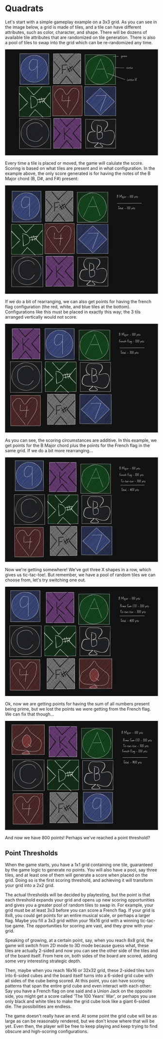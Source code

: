# Quadrats

Let's start with a simple gameplay example on a 3x3 grid. As you can see in the image below, a grid is made of tiles, and a tile can have different attributes, such as color, character, and shape. There will be dozens of available tile attributes that are randomized on tile generation. There is also a pool of tiles to swap into the grid which can be re-randomized any time.

![image](/roadmap/wireframes/quadrats1.png)

Every time a tile is placed or moved, the game will calulate the score. Scoring is based on what tiles are present and in what configuration. In the example above, the only score generated is for having the notes of the B Major chord (B, D#, and F#) present:

![image](/roadmap/wireframes/quadrats2.png)

If we do a bit of rearranging, we can also get points for having the french flag configuration (the red, white, and blue tiles at the bottom). Configurations like this must be placed in exactly this way; the 3 tils arranged vertically would not score.

![image](/roadmap/wireframes/quadrats3.png)

As you can see, the scoring circumstances are additive. In this example, we get points for the B Major chord plus the points for the French flag in the same grid. If we do a bit more rearranging...

![image](/roadmap/wireframes/quadrats4.png)

Now we're getting somewhere! We've got three X shapes in a row, which gives us tic-tac-toe!. But remember, we have a pool of random tiles we can choose from, let's try switching one out.

![image](/roadmap/wireframes/quadrats6.png)

Ok, now we are getting points for having the sum of all numbers present being prime, but we lost the points we were getting from the French flag. We can fix that though...

![image](/roadmap/wireframes/quadrats7.png)

And now we have 800 points! Perhaps we've reached a point threshold?

## Point Thresholds

When the game starts, you have a 1x1 grid containing one tile, guaranteed by the game logic to generate no points. You will also have a pool, say three tiles, and at least one of them will generate a score when placed on the grid. Doing so is the first scoring threshold, and achieving it will transform your grid into a 2x2 grid.

The actual thresholds will be decided by playtesting, but the point is that each threshold expands your grid and opens up new scoring opportunities and gives you a greater pool of random tiles to swap in. For example, your grid must be at least 3x3 before you can score a French flag. If your grid is 8x8, you could get points for an entire musical scale, or perhaps a larger flag. Maybe you fill a 3x3 grid within your 16x16 grid with a winning tic-tac-toe game. The opportunities for scoring are vast, and they grow with your grid.

Speaking of growing, at a certain point, say, when you reach 8x8 grid, the game will switch from 2D mode to 3D mode because guess what, these tiles are actually 2-sided and now you can see the other side of the tiles and of the board itself. From here on, both sides of the board are scored, adding some very interesting strategic depth.

Then, maybe when you reach 16x16 or 32x32 grid, these 2-sided tiles turn into 6-sided cubes and the board itself turns into a 6-sided grid cube with all sides of the cube being scored. At this point, you can have scoring patterns that span the entire grid cube and even interact with each other: Say you have a French flag on one said and a Union Jack on the opposite side, you might get a score called 'The 100 Years' War', or perhaps you use only black and white tiles to make the grid cube look like a giant 6-sided die. The possibilities are endless.

The game doesn't really have an end. At some point the grid cube will be as large as can be reasonably rendered, but we don't know where that will be yet. Even then, the player will be free to keep playing and keep trying to find obscure and high-scoring configurations.
